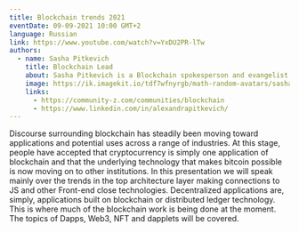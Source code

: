 ```yaml
---
title: Blockchain trends 2021
eventDate: 09-09-2021 10:00 GMT+2
language: Russian
link: https://www.youtube.com/watch?v=YxDU2PR-lTw
authors:
  - name: Sasha Pitkevich
    title: Blockchain Lead
    about: Sasha Pitkevich is a Blockchain spokesperson and evangelist known for her work as Accenture Blockchain Technology lead and her current work as the Global Lead of EPAM Blockchain Business. Sasha is active at the public community space leading global Blockchain Professionals community, participating in the Ring of Ethereum Architects and serving as an advisor for a number of crypto startups.
    image: https://ik.imagekit.io/tdf7wfnyrgb/math-random-avatars/sasha-pitkevich_25N8wrwU844.png?tr=w-200,h-200,fo-face
    links:
      - https://community-z.com/communities/blockchain
      - https://www.linkedin.com/in/alexandrapitkevich/
---
```


Discourse surrounding blockchain has steadily been moving toward applications and potential uses across a range of industries. At this stage, people have accepted that cryptocurrency is simply one application of blockchain and that the underlying technology that makes bitcoin possible is now moving on to other institutions.
In this presentation we will speak mainly over the trends in the top architecture layer making connections to JS and other Front-end close technologies. Decentralized applications are, simply, applications built on blockchain or distributed ledger technology. This is where much of the blockchain work is being done at the moment. The topics of Dapps, Web3, NFT and dapplets will be covered.
